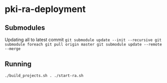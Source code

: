 # pki-ra-deployment

## Submodules
Updating all to latest commit
`
git submodule update --init --recursive
git submodule foreach git pull origin master
git submodule update --remote --merge
`

## Running
`
./build_projects.sh
. ./start-ra.sh
`
